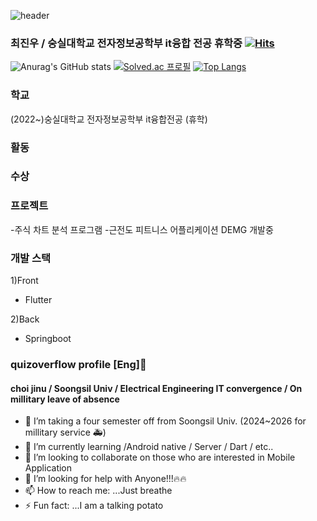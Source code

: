 <!-- 대문 장식 -->
![header](https://capsule-render.vercel.app/api?type=cylinder&color=78f4d9&height=150&section=header&text=quizoverflow&fontColor=134669&fontSize=70&animation=fadeIn&fontAlignY=55)
### 최진우 / 숭실대학교 전자정보공학부 it융합 전공 휴학중  [![Hits](https://hits.seeyoufarm.com/api/count/incr/badge.svg?url=https%3A%2F%2Fgithub.com%2Fquizoverflow%2F&count_bg=%2379C83D&title_bg=%23555555&icon=toggl.svg&icon_color=%23E7E7E7&title=hits&edge_flat=false)](https://hits.seeyoufarm.com)
<!-- 깃헙,솔브닥 스탯 -->

![Anurag's GitHub stats](https://github-readme-stats.vercel.app/api?username=quizoverflow&show_icons=true&theme=radical) [![Solved.ac
프로필](http://mazassumnida.wtf/api/v2/generate_badge?boj=quizoverflow)](https://solved.ac/quizoverflow)
[![Top Langs](https://github-readme-stats.vercel.app/api/top-langs/?username=quizoverflow&layout=donut)](https://github.com/anuraghazra/github-readme-stats)


<!-- 본문 -->
### 학교
(2022~)숭실대학교 전자정보공학부 it융합전공 (휴학)

### 활동

### 수상

### 프로젝트
-주식 차트 분석 프로그램
-근전도 피트니스 어플리케이션 DEMG 개발중

### 개발 스택
1)Front

* Flutter

2)Back

* Springboot

### quizoverflow profile [Eng]👋 
#### choi jinu / Soongsil Univ / Electrical Engineering IT convergence / On millitary leave of absence

- 🔭 I’m taking a four semester off from Soongsil Univ. (2024~2026 for millitary service 🚑)
- 🌱 I’m currently learning /Android native / Server / Dart / etc.. 
- 👯 I’m looking to collaborate on those who are interested in Mobile Application
- 🤔 I’m looking for help with Anyone!!!🔥🔥
- 📫 How to reach me: ...Just breathe
- ⚡ Fun fact: ...I am a talking potato

